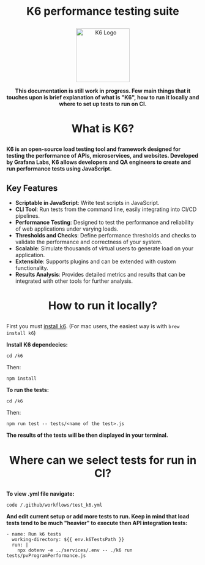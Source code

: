 <!-- markdownlint-disable MD033 -->

# <p align="center"> K6 performance testing suite </p>

<!-- markdownlint-disable MD033 -->

<p align="center">
  <a href="https://k6.io/docs/">
    <img width="140" alt="K6 Logo" src="https://upload.wikimedia.org/wikipedia/commons/thumb/5/54/K6-load-testing-tool-logo.svg/2105px-K6-load-testing-tool-logo.svg.png" />
  </a>
</p>

**<p align="center">
This documentation is still work in progress. Few main things that it touches upon is brief explanation of what is "K6", how to run it locally and where to set up tests to run on CI.**

</p>

# <p align="center"> What is K6? </p>

**K6 is an open-source load testing tool and framework designed for testing the performance of APIs, microservices, and websites. Developed by Grafana Labs,
K6 allows developers and QA engineers to create and run performance tests using JavaScript.**

## Key Features

- **Scriptable in JavaScript**: Write test scripts in JavaScript.
- **CLI Tool**: Run tests from the command line, easily integrating into CI/CD pipelines.
- **Performance Testing**: Designed to test the performance and reliability of web applications under varying loads.
- **Thresholds and Checks**: Define performance thresholds and checks to validate the performance and correctness of your system.
- **Scalable**: Simulate thousands of virtual users to generate load on your application.
- **Extensible**: Supports plugins and can be extended with custom functionality.
- **Results Analysis**: Provides detailed metrics and results that can be integrated with other tools for further analysis.

# <p align="center"> How to run it locally? </p>

First you must [install k6](https://k6.io/docs/get-started/installation/). (For mac users, the easiest way is with `brew install k6`)


**Install K6 dependecies:**

```shell
cd /k6
```

Then:

```shell
npm install
```

**To run the tests:**

```shell
cd /k6
```

Then:

```shell
npm run test -- tests/<name of the test>.js
```

**The results of the tests will be then displayed in your terminal.**

# <p align="center"> Where can we select tests for run in CI? </p>

**To view .yml file navigate:**

```shell
code /.github/workflows/test_k6.yml
```

**And edit current setup or add more tests to run. Keep in mind that load tests tend to be much "heavier" to execute then API integration tests:**

```shell
- name: Run k6 tests
  working-directory: ${{ env.k6TestsPath }}
  run: |
    npx dotenv -e ../services/.env -- ./k6 run tests/pvProgramPerformance.js
```
